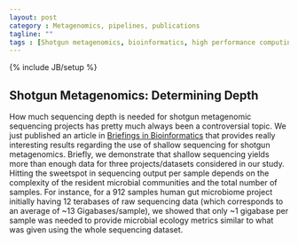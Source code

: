 ```yaml
---
layout: post
category : Metagenomics, pipelines, publications
tagline: ""
tags : [Shotgun metagenomics, bioinformatics, high performance computing, metagenomics, Shallow sequencing]
---
```

{% include JB/setup %}

## Shotgun Metagenomics: Determining Depth 
How much sequencing depth is needed for shotgun metagenomic sequencing projects has pretty much always been a controversial topic. We just published an article in [Briefings in Bioinformatics](https://doi.org/10.1093/bib/bbac443) that provides really interesting results regarding the use of shallow sequencing for shotgun metagenomics. Briefly, we demonstrate that shallow sequencing yields more than enough data for three projects/datasets considered in our study. Hitting the sweetspot in sequencing output per sample depends on the complexity of the resident microbial communities and the total number of samples. For instance, for a 912 samples human gut microbiome project initially having 12 terabases of raw sequencing data (which corresponds to an average of ~13 Gigabases/sample), we showed that only ~1 gigabase per sample was needed to provide microbial ecology metrics similar to what was given using the whole sequencing dataset.

